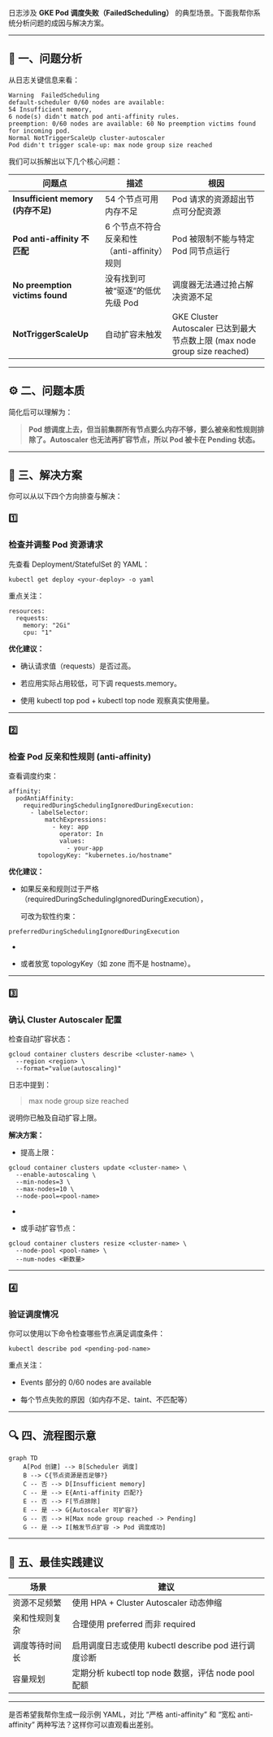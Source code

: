 日志涉及 **GKE Pod 调度失败（FailedScheduling）** 的典型场景。下面我帮你系统分析问题的成因与解决方案。

---

## **🧩 一、问题分析**

  

从日志关键信息来看：

```
Warning  FailedScheduling
default-scheduler 0/60 nodes are available: 
54 Insufficient memory, 
6 node(s) didn't match pod anti-affinity rules.
preemption: 0/60 nodes are available: 60 No preemption victims found for incoming pod.
Normal NotTriggerScaleUp cluster-autoscaler
Pod didn't trigger scale-up: max node group size reached
```

我们可以拆解出以下几个核心问题：

|**问题点**|**描述**|**根因**|
|---|---|---|
|**Insufficient memory (内存不足)**|54 个节点可用内存不足|Pod 请求的资源超出节点可分配资源|
|**Pod anti-affinity 不匹配**|6 个节点不符合反亲和性（anti-affinity）规则|Pod 被限制不能与特定 Pod 同节点运行|
|**No preemption victims found**|没有找到可被“驱逐”的低优先级 Pod|调度器无法通过抢占解决资源不足|
|**NotTriggerScaleUp**|自动扩容未触发|GKE Cluster Autoscaler 已达到最大节点数上限 (max node group size reached)|

---

## **⚙️ 二、问题本质**

  

简化后可以理解为：

  

> **Pod 想调度上去，但当前集群所有节点要么内存不够，要么被亲和性规则排除了。Autoscaler 也无法再扩容节点，所以 Pod 被卡在 Pending 状态。**

---

## **🧭 三、解决方案**

  

你可以从以下四个方向排查与解决：

  

### **1️⃣** 

### **检查并调整 Pod 资源请求**

  

先查看 Deployment/StatefulSet 的 YAML：

```
kubectl get deploy <your-deploy> -o yaml
```

重点关注：

```
resources:
  requests:
    memory: "2Gi"
    cpu: "1"
```

**优化建议：**

- 确认请求值（requests）是否过高。
    
- 若应用实际占用较低，可下调 requests.memory。
    
- 使用 kubectl top pod + kubectl top node 观察真实使用量。
    

---

### **2️⃣** 

### **检查 Pod 反亲和性规则 (anti-affinity)**

  

查看调度约束：

```
affinity:
  podAntiAffinity:
    requiredDuringSchedulingIgnoredDuringExecution:
      - labelSelector:
          matchExpressions:
            - key: app
              operator: In
              values:
                - your-app
        topologyKey: "kubernetes.io/hostname"
```

**优化建议：**

- 如果反亲和规则过于严格（requiredDuringSchedulingIgnoredDuringExecution），
    
    可改为软性约束：
    

```
preferredDuringSchedulingIgnoredDuringExecution
```

-   
    
- 或者放宽 topologyKey（如 zone 而不是 hostname）。
    

---

### **3️⃣** 

### **确认 Cluster Autoscaler 配置**

  

检查自动扩容状态：

```
gcloud container clusters describe <cluster-name> \
  --region <region> \
  --format="value(autoscaling)"
```

日志中提到：

  

> max node group size reached

  

说明你已触及自动扩容上限。

  

**解决方案：**

- 提高上限：
    

```
gcloud container clusters update <cluster-name> \
  --enable-autoscaling \
  --min-nodes=3 \
  --max-nodes=10 \
  --node-pool=<pool-name>
```

-   
    
- 或手动扩容节点：
    

```
gcloud container clusters resize <cluster-name> \
  --node-pool <pool-name> \
  --num-nodes <新数量>
```

  

---

### **4️⃣** 

### **验证调度情况**

  

你可以使用以下命令检查哪些节点满足调度条件：

```
kubectl describe pod <pending-pod-name>
```

重点关注：

- Events 部分的 0/60 nodes are available
    
- 每个节点失败的原因（如内存不足、taint、不匹配等）
    

---

## **🔍 四、流程图示意**

```
graph TD
    A[Pod 创建] --> B[Scheduler 调度]
    B --> C{节点资源是否足够?}
    C -- 否 --> D[Insufficient memory]
    C -- 是 --> E{Anti-affinity 匹配?}
    E -- 否 --> F[节点排除]
    E -- 是 --> G{Autoscaler 可扩容?}
    G -- 否 --> H[Max node group reached -> Pending]
    G -- 是 --> I[触发节点扩容 -> Pod 调度成功]
```

---

## **🧠 五、最佳实践建议**

|**场景**|**建议**|
|---|---|
|资源不足频繁|使用 HPA + Cluster Autoscaler 动态伸缩|
|亲和性规则复杂|合理使用 preferred 而非 required|
|调度等待时间长|启用调度日志或使用 kubectl describe pod 进行调度诊断|
|容量规划|定期分析 kubectl top node 数据，评估 node pool 配额|

---

是否希望我帮你生成一段示例 YAML，对比 “严格 anti-affinity” 和 “宽松 anti-affinity” 两种写法？这样你可以直观看出差别。